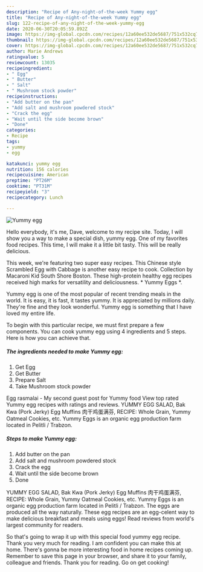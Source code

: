 ```yaml
---
description: "Recipe of Any-night-of-the-week Yummy egg"
title: "Recipe of Any-night-of-the-week Yummy egg"
slug: 122-recipe-of-any-night-of-the-week-yummy-egg
date: 2020-06-30T20:05:59.892Z
image: https://img-global.cpcdn.com/recipes/12a60ee532de5687/751x532cq70/yummy-egg-recipe-main-photo.jpg
thumbnail: https://img-global.cpcdn.com/recipes/12a60ee532de5687/751x532cq70/yummy-egg-recipe-main-photo.jpg
cover: https://img-global.cpcdn.com/recipes/12a60ee532de5687/751x532cq70/yummy-egg-recipe-main-photo.jpg
author: Marie Andrews
ratingvalue: 5
reviewcount: 13035
recipeingredient:
- " Egg"
- " Butter"
- " Salt"
- " Mushroom stock powder"
recipeinstructions:
- "Add butter on the pan"
- "Add salt and mushroom powdered stock"
- "Crack the egg"
- "Wait until the side become brown"
- "Done"
categories:
- Recipe
tags:
- yummy
- egg

katakunci: yummy egg 
nutrition: 156 calories
recipecuisine: American
preptime: "PT26M"
cooktime: "PT31M"
recipeyield: "3"
recipecategory: Lunch

---
```



![Yummy egg](https://img-global.cpcdn.com/recipes/12a60ee532de5687/751x532cq70/yummy-egg-recipe-main-photo.jpg)

Hello everybody, it's me, Dave, welcome to my recipe site. Today, I will show you a way to make a special dish, yummy egg. One of my favorites food recipes. This time, I will make it a little bit tasty. This will be really delicious.

This week, we&#39;re featuring two super easy recipes. This Chinese style Scrambled Egg with Cabbage is another easy recipe to cook. Collection by Macaroni Kid South Shore Boston. These high-protein healthy egg recipes received high marks for versatility and deliciousness. * Yummy Eggs *.

Yummy egg is one of the most popular of recent trending meals in the world. It is easy, it is fast, it tastes yummy. It is appreciated by millions daily. They're fine and they look wonderful. Yummy egg is something that I have loved my entire life.


To begin with this particular recipe, we must first prepare a few components. You can cook yummy egg using 4 ingredients and 5 steps. Here is how you can achieve that.

<!--inarticleads1-->

##### The ingredients needed to make Yummy egg:

1. Get  Egg
1. Get  Butter
1. Prepare  Salt
1. Take  Mushroom stock powder


Egg rasmalai - My second guest post for Yummy food View top rated Yummy egg recipes with ratings and reviews. YUMMY EGG SALAD, Bak Kwa (Pork Jerky) Egg Muffins 肉干鸡蛋满芬, RECIPE: Whole Grain, Yummy Oatmeal Cookies, etc. Yummy Eggs is an organic egg production farm located in Pelitli / Trabzon. 

<!--inarticleads2-->

##### Steps to make Yummy egg:

1. Add butter on the pan
1. Add salt and mushroom powdered stock
1. Crack the egg
1. Wait until the side become brown
1. Done


YUMMY EGG SALAD, Bak Kwa (Pork Jerky) Egg Muffins 肉干鸡蛋满芬, RECIPE: Whole Grain, Yummy Oatmeal Cookies, etc. Yummy Eggs is an organic egg production farm located in Pelitli / Trabzon. The eggs are produced all the way naturally. These egg recipes are an egg-celent way to make delicious breakfast and meals using eggs! Read reviews from world&#39;s largest community for readers. 

So that's going to wrap it up with this special food yummy egg recipe. Thank you very much for reading. I am confident you can make this at home. There's gonna be more interesting food in home recipes coming up. Remember to save this page in your browser, and share it to your family, colleague and friends. Thank you for reading. Go on get cooking!
